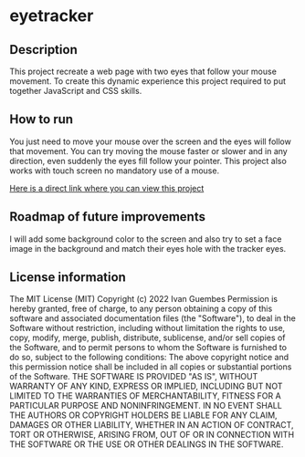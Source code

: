 # eyetracker

## Description
This project recreate a web page with two eyes that follow your mouse movement. To create this dynamic experience this project required to put together JavaScript and CSS skills.
## How to run
You just need to move your mouse over the screen and the eyes will follow that movement. You can try moving the mouse faster or slower and in any direction, even suddenly the eyes fill follow your pointer. This project also works with touch screen no mandatory use of a mouse.

[Here is a direct link where you can view this project](https://iguembes.github.io/eyetracker/)
## Roadmap of future improvements
I will add some background color to the screen and also try to set a face image in the background and match their eyes hole with the tracker eyes.
## License information
The MIT License (MIT)
Copyright (c) 2022 Ivan Guembes
Permission is hereby granted, free of charge, to any person obtaining a copy of this software and associated documentation files (the "Software"), to deal in the Software without restriction, including without limitation the rights to use, copy, modify, merge, publish, distribute, sublicense, and/or sell copies of the Software, and to permit persons to whom the Software is furnished to do so, subject to the following conditions:
The above copyright notice and this permission notice shall be included in all copies or substantial portions of the Software.
THE SOFTWARE IS PROVIDED "AS IS", WITHOUT WARRANTY OF ANY KIND, EXPRESS OR IMPLIED, INCLUDING BUT NOT LIMITED TO THE WARRANTIES OF MERCHANTABILITY, FITNESS FOR A PARTICULAR PURPOSE AND NONINFRINGEMENT. IN NO EVENT SHALL THE AUTHORS OR COPYRIGHT HOLDERS BE LIABLE FOR ANY CLAIM, DAMAGES OR OTHER LIABILITY, WHETHER IN AN ACTION OF CONTRACT, TORT OR OTHERWISE, ARISING FROM, OUT OF OR IN CONNECTION WITH THE SOFTWARE OR THE USE OR OTHER DEALINGS IN THE SOFTWARE.
